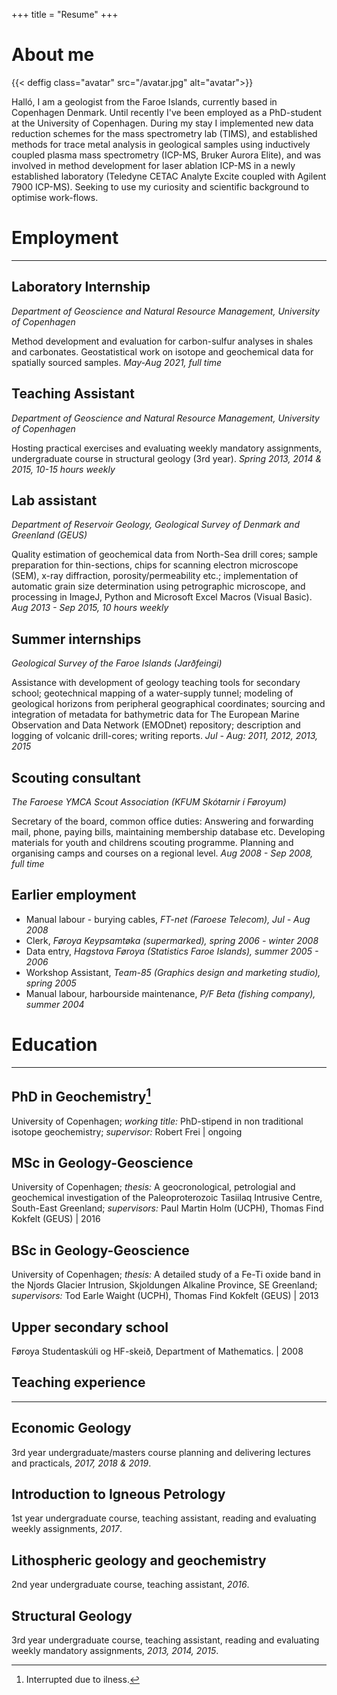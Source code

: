 +++
title = "Resume"
+++

# About me

{{< deffig class="avatar" src="/avatar.jpg" alt="avatar">}}

Halló, I am a geologist from the Faroe Islands, currently based in Copenhagen Denmark. Until recently I've been employed as a PhD-student at the University of Copenhagen. During my stay I implemented new data reduction schemes for the mass spectrometry lab (TIMS), and established methods for trace metal analysis in geological samples using inductively coupled plasma mass spectrometry (ICP-MS, Bruker Aurora Elite), and was involved in method development for laser ablation ICP-MS in a newly established laboratory (Teledyne CETAC Analyte Excite coupled with Agilent 7900 ICP-MS). Seeking to use my curiosity and scientific background to optimise work-flows.


# Employment

---

## Laboratory Internship
_Department of Geoscience and Natural Resource Management, University of Copenhagen_

Method development and evaluation for carbon-sulfur analyses in shales and carbonates. Geostatistical work on isotope and geochemical data for spatially sourced samples. _May-Aug 2021, full time_

## Teaching Assistant 
_Department of Geoscience and Natural Resource Management, University of Copenhagen_

Hosting practical exercises and evaluating weekly mandatory assignments, undergraduate course in structural geology (3rd year). _Spring 2013, 2014 \& 2015, 10-15 hours weekly_

## Lab assistant
_Department of Reservoir Geology, Geological Survey of Denmark and Greenland (GEUS)_

Quality estimation of geochemical data from North-Sea drill cores;
sample preparation for thin-sections, chips for scanning electron microscope (SEM), x-ray diffraction, porosity/permeability etc.; 
implementation of automatic grain size determination using petrographic microscope, and processing in ImageJ, Python and Microsoft Excel Macros (Visual Basic).
_Aug 2013 - Sep 2015, 10 hours weekly_ 

## Summer internships
_Geological Survey of the Faroe Islands (Jarðfeingi)_

Assistance with development of geology teaching tools for secondary school;
geotechnical mapping of a water-supply tunnel;
modeling of geological horizons from peripheral geographical coordinates;
sourcing and integration of metadata for bathymetric data for The European Marine Observation and Data Network (EMODnet) repository;
description and logging of volcanic drill-cores;
writing reports.
_Jul - Aug: 2011, 2012, 2013, 2015_

## Scouting consultant
_The Faroese YMCA Scout Association (KFUM Skótarnir í Føroyum)_

Secretary of the board, common office duties: Answering and forwarding mail, phone, paying bills, maintaining membership database etc. Developing materials for youth and childrens scouting programme. Planning and organising camps and courses on a regional level. _Aug 2008 - Sep 2008, full time_

## Earlier employment

- Manual labour - burying cables, _FT-net (Faroese Telecom), Jul - Aug 2008_
- Clerk, _Føroya Keypsamtøka (supermarked), spring 2006 - winter 2008_
- Data entry, _Hagstova Føroya (Statistics Faroe Islands), summer 2005 - 2006_ 
- Workshop Assistant, _Team-85 (Graphics design and marketing studio), spring 2005_
- Manual labour, harbourside maintenance, _P/F Beta (fishing company), summer 2004_

# Education

---

## PhD in Geochemistry[^1]
University of Copenhagen; _working title:_ PhD-stipend in non traditional isotope geochemistry; _supervisor:_ Robert Frei | ongoing

## MSc in Geology-Geoscience
University of Copenhagen; _thesis:_ A geocronological, petrologial and geochemical investigation of the Paleoproterozoic Tasiilaq Intrusive Centre, South-East Greenland; _supervisors:_ Paul Martin Holm (UCPH), Thomas Find Kokfelt (GEUS) | 2016

## BSc in Geology-Geoscience
University of Copenhagen; _thesis:_ A detailed study of a Fe-Ti oxide band in the Njords Glacier Intrusion, Skjoldungen Alkaline Province, SE Greenland; _supervisors:_ Tod Earle Waight (UCPH), Thomas Find Kokfelt (GEUS) | 2013

## Upper secondary school
Føroya Studentaskúli og HF-skeið, Department of Mathematics. | 2008

## Teaching experience

---

## Economic Geology
3rd year undergraduate/masters course planning and delivering lectures and practicals, _2017, 2018 \& 2019_.

## Introduction to Igneous Petrology
1st year undergraduate course, teaching assistant, reading and evaluating weekly assignments, _2017_.

## Lithospheric geology and geochemistry
2nd year undergraduate course, teaching assistant, _2016_.

## Structural Geology
3rd year undergraduate course, teaching assistant, reading and evaluating weekly mandatory assignments, _2013, 2014, 2015_.

[^1]: Interrupted due to ilness.

